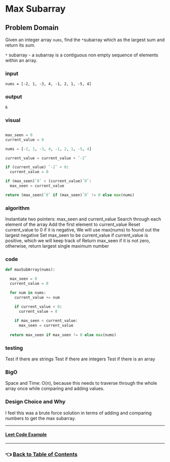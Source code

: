 # Max Subarray

## Problem Domain

Given an integer array `nums`, find the `*`subarray which as the largest sum and return its *sum*.

`*` subarray - a subarray is a contiguous non empty sequence of elements within an array.

### **input**

`nums = [-2, 1, -3, 4, -1, 2, 1, -5, 4]`

### **output**

`6`

### **visual**

```python

max_seen = 0
current_value = 0

nums = [-2, 1, -3, 4, -1, 2, 1, -5, 4]

current_value = current_value + `-2`

if (current_value) `-2` < 0:
  current_value = 0

if (max_seen)`0` < (current_value)`0`:
  max_seen = current_value

return (max_seen)`0` if (max_seen)`0` != 0 else max(nums)

```

### **algorithm**

Instantiate two pointers: max_seen and current_value
Search through each element of the array
Add the first element to current_value
Reset current_value to 0 if it is negative,
We will use max(nums) to found out the largest negative
Set max_seen to be current_value if current_value is positive, which we will keep track of
Return max_seen if it is not zero, otherwise, return largest single maximum number

### **code**

```Python
def maxSubArray(nums):

  max_seen = 0
  current_value = 0

  for num in nums: 
    current_value += num 

    if current_value < 0: 
      current_value = 0
    
    if max_seen < current_value:
      max_seen = current_value
  
  return max_seen if max_seen != 0 else max(nums)
```

### **testing**

Test if there are strings
Test if there are integers
Test if there is an array

### **BigO**

Space and Time: O(n), because this needs to traverse through the whole array once while comparing and adding values.

### **Design Choice and Why**

I feel this was a brute force solution in terms of adding and comparing numbers to get the max subarray.

-----

#### [**Leet Code Example**](https://leetcode.com/problems/two-sum)

-----

### 👈 [Back to Table of Contents](../toc.md)

